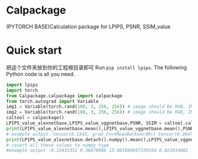 # Calpackage
 (PYTORCH BASE)Calculation package for LPIPS, PSNR, SSIM_value
 
# Quick start
把这个文件夹放到你的工程根目录即可
Run `pip install lpips`. The following Python code is all you need.
```python
import lpips
import torch
from Calpackage.calpackage import calpackage
from torch.autograd import Variable
img1 = Variable(torch.rand(100, 3, 256, 256)) # image should be RGB, IMPORTANT: normalized to [-1,1]
img2 = Variable(torch.rand(100, 3, 256, 256)) # image should be RGB, IMPORTANT: normalized to [-1,1]
caltool = calpackage()
LPIPS_value_alexnetbase,LPIPS_value_vggnetbase,PSNR, SSIM = caltool.call(img1,img2)
print(LPIPS_value_alexnetbase.mean(),LPIPS_value_vggnetbase.mean(),PSNR, SSIM)
# example output：tensor(0.1543, grad_fn=<MeanBackward0>) tensor(0.3847, grad_fn=<MeanBackward0>) 13.801886697338164 tensor(0.0210, device='cuda:0')
print(LPIPS_value_alexnetbase.detach().numpy().mean(),LPIPS_value_vggnetbase.detach().numpy().mean(),PSNR, SSIM.cpu().detach().numpy())
# covert all these values to numpy type
#example output :0.15431352 0.38470986 13.801886697338164 0.021014081
